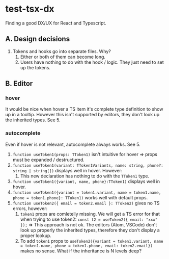 # test-tsx-dx

Finding a good DX/UX for React and Typescript.

## A. Design decisions

1. Tokens and hooks go into separate files. Why?
   1. Either or both of them can become long.
   2. Users have nothing to do with the hook / logic. They just need to set up the tokens.

## B. Editor

### hover

It would be nice when hover a TS item it's complete type definition to show up in a tooltip. However this isn't supported by editors, they don't look up the inherited types. See 5.

### autocomplete

Even if hover is not relevant, autocomplete always works. See 5.

1. `function useToken1(props: TToken1)` isn't intuitive for hover => props must be expanded / destructured.
2. `function useToken1(variant: TToken1Variants, name: string, phone?: string | string[])` displays well in hover. However:
   1. This new declaration has nothing to do with the `TToken1` type.
3. `function useToken1({variant, name, phone}:TToken1)` displays well in hover.
4. `function useToken1({variant = token1.variant, name = token1.name, phone = token1.phone}: TToken1)` works well with default props.
5. `function useToken2({ email = token2.email }: TToken2)` gives no TS errors, however:
   1. `token1` props are comletelly missing. We will get a TS error for that when trying to use token2: `const t2 = useToken2({ email: "xxx" });` => This approach is not ok. The editors (Atom, VSCode) don't look up properly the inherited types, therefore they don't display a proper lookup.
   2. To add `token1` props to `useToken2({variant = token1.variant, name = token1.name, phone = token1.phone, email: token2.email})` makes no sense. What if the inheritance is N levels deep?
